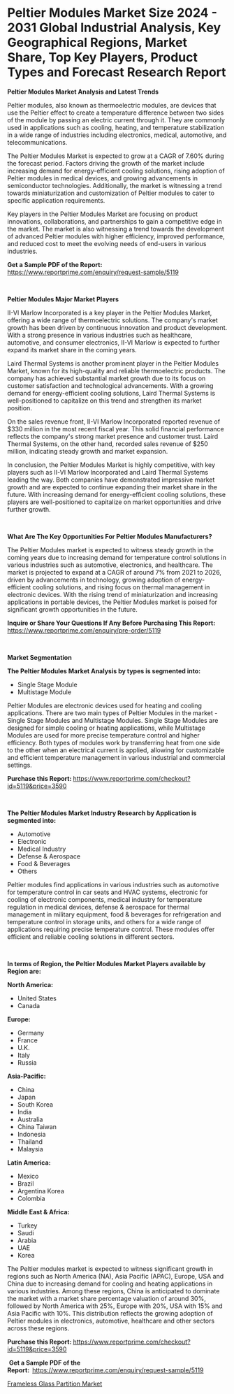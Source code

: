 <p><h1>Peltier Modules Market Size 2024 - 2031 Global Industrial Analysis, Key Geographical Regions, Market Share, Top Key Players, Product Types and Forecast Research Report</h1></p><p><strong>Peltier Modules Market Analysis and Latest Trends</strong></p>
<p><p>Peltier modules, also known as thermoelectric modules, are devices that use the Peltier effect to create a temperature difference between two sides of the module by passing an electric current through it. They are commonly used in applications such as cooling, heating, and temperature stabilization in a wide range of industries including electronics, medical, automotive, and telecommunications.</p><p>The Peltier Modules Market is expected to grow at a CAGR of 7.60% during the forecast period. Factors driving the growth of the market include increasing demand for energy-efficient cooling solutions, rising adoption of Peltier modules in medical devices, and growing advancements in semiconductor technologies. Additionally, the market is witnessing a trend towards miniaturization and customization of Peltier modules to cater to specific application requirements.</p><p>Key players in the Peltier Modules Market are focusing on product innovations, collaborations, and partnerships to gain a competitive edge in the market. The market is also witnessing a trend towards the development of advanced Peltier modules with higher efficiency, improved performance, and reduced cost to meet the evolving needs of end-users in various industries.</p></p>
<p><strong>Get a Sample PDF of the Report:&nbsp;</strong> <a href="https://www.reportprime.com/enquiry/request-sample/5119">https://www.reportprime.com/enquiry/request-sample/5119</a></p>
<p>&nbsp;</p>
<p><strong>Peltier Modules Major Market Players</strong></p>
<p><p>II-VI Marlow Incorporated is a key player in the Peltier Modules Market, offering a wide range of thermoelectric solutions. The company's market growth has been driven by continuous innovation and product development. With a strong presence in various industries such as healthcare, automotive, and consumer electronics, II-VI Marlow is expected to further expand its market share in the coming years.</p><p>Laird Thermal Systems is another prominent player in the Peltier Modules Market, known for its high-quality and reliable thermoelectric products. The company has achieved substantial market growth due to its focus on customer satisfaction and technological advancements. With a growing demand for energy-efficient cooling solutions, Laird Thermal Systems is well-positioned to capitalize on this trend and strengthen its market position.</p><p>On the sales revenue front, II-VI Marlow Incorporated reported revenue of $330 million in the most recent fiscal year. This solid financial performance reflects the company's strong market presence and customer trust. Laird Thermal Systems, on the other hand, recorded sales revenue of $250 million, indicating steady growth and market expansion.</p><p>In conclusion, the Peltier Modules Market is highly competitive, with key players such as II-VI Marlow Incorporated and Laird Thermal Systems leading the way. Both companies have demonstrated impressive market growth and are expected to continue expanding their market share in the future. With increasing demand for energy-efficient cooling solutions, these players are well-positioned to capitalize on market opportunities and drive further growth.</p></p>
<p>&nbsp;</p>
<p><strong>What Are The Key Opportunities For Peltier Modules Manufacturers?</strong></p>
<p><p>The Peltier Modules market is expected to witness steady growth in the coming years due to increasing demand for temperature control solutions in various industries such as automotive, electronics, and healthcare. The market is projected to expand at a CAGR of around 7% from 2021 to 2026, driven by advancements in technology, growing adoption of energy-efficient cooling solutions, and rising focus on thermal management in electronic devices. With the rising trend of miniaturization and increasing applications in portable devices, the Peltier Modules market is poised for significant growth opportunities in the future.</p></p>
<p><strong>Inquire or Share Your Questions If Any Before Purchasing This Report:</strong> <a href="https://www.reportprime.com/enquiry/pre-order/5119">https://www.reportprime.com/enquiry/pre-order/5119</a></p>
<p>&nbsp;</p>
<p><strong>Market Segmentation</strong></p>
<p><strong>The Peltier Modules Market Analysis by types is segmented into:</strong></p>
<p><ul><li>Single Stage Module</li><li>Multistage Module</li></ul></p>
<p><p>Peltier Modules are electronic devices used for heating and cooling applications. There are two main types of Peltier Modules in the market - Single Stage Modules and Multistage Modules. Single Stage Modules are designed for simple cooling or heating applications, while Multistage Modules are used for more precise temperature control and higher efficiency. Both types of modules work by transferring heat from one side to the other when an electrical current is applied, allowing for customizable and efficient temperature management in various industrial and commercial settings.</p></p>
<p><strong>Purchase this Report:&nbsp;</strong><a href="https://www.reportprime.com/checkout?id=5119&price=3590">https://www.reportprime.com/checkout?id=5119&price=3590</a></p>
<p>&nbsp;</p>
<p><strong>The Peltier Modules Market Industry Research by Application is segmented into:</strong></p>
<p><ul><li>Automotive</li><li>Electronic</li><li>Medical Industry</li><li>Defense & Aerospace</li><li>Food & Beverages</li><li>Others</li></ul></p>
<p><p>Peltier modules find applications in various industries such as automotive for temperature control in car seats and HVAC systems, electronic for cooling of electronic components, medical industry for temperature regulation in medical devices, defense & aerospace for thermal management in military equipment, food & beverages for refrigeration and temperature control in storage units, and others for a wide range of applications requiring precise temperature control. These modules offer efficient and reliable cooling solutions in different sectors.</p></p>
<p>&nbsp;</p>
<p><strong>In terms of Region, the Peltier Modules Market Players available by Region are:</strong></p>
<p>
    <p> <strong> North America: </strong>
        <ul>
            <li>United States</li>
            <li>Canada</li>
        </ul>
        </p> 
    <p> <strong> Europe: </strong>
        <ul>
            <li>Germany</li>
            <li>France</li>
            <li>U.K.</li>
            <li>Italy</li>
            <li>Russia</li>
        </ul>
        </p> 
    <p> <strong> Asia-Pacific: </strong>
        <ul>
            <li>China</li>
            <li>Japan</li>
            <li>South Korea</li>
            <li>India</li>
            <li>Australia</li>
            <li>China Taiwan</li>
            <li>Indonesia</li>
            <li>Thailand</li>
            <li>Malaysia</li>
        </ul>
        </p> 
    <p> <strong> Latin America: </strong>
        <ul>
            <li>Mexico</li>
            <li>Brazil</li>
            <li>Argentina Korea</li>
            <li>Colombia</li>
        </ul>
        </p> 
    <p> <strong> Middle East & Africa: </strong>
        <ul>
            <li>Turkey</li>
            <li>Saudi</li>
            <li>Arabia</li>
            <li>UAE</li>
            <li>Korea</li>
        </ul>
    </p>
    </p>
<p><p>The Peltier modules market is expected to witness significant growth in regions such as North America (NA), Asia Pacific (APAC), Europe, USA and China due to increasing demand for cooling and heating applications in various industries. Among these regions, China is anticipated to dominate the market with a market share percentage valuation of around 30%, followed by North America with 25%, Europe with 20%, USA with 15% and Asia Pacific with 10%. This distribution reflects the growing adoption of Peltier modules in electronics, automotive, healthcare and other sectors across these regions.</p></p>
<p><strong>Purchase this Report: </strong><a href="https://www.reportprime.com/checkout?id=5119&price=3590">https://www.reportprime.com/checkout?id=5119&price=3590</a></p>
<p>&nbsp;<strong>Get a Sample PDF of the Report:&nbsp;&nbsp;</strong><a href="https://www.reportprime.com/enquiry/request-sample/5119">https://www.reportprime.com/enquiry/request-sample/5119</a></p>
<p><strong></strong></p>
<p><p><a href="https://shimmer-gardenia-37a.notion.site/Frameless-Glass-Partition-Market-Size-Evaluating-its-Market-Trends-Growth-and-Projections-2024--f51eedc3c33c4f41b8153fd9dd6f7039">Frameless Glass Partition Market</a></p></p>